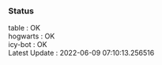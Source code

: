 ### Status


table : OK  
hogwarts : OK  
icy-bot : OK  
Latest Update : 2022-06-09 07:10:13.256516
